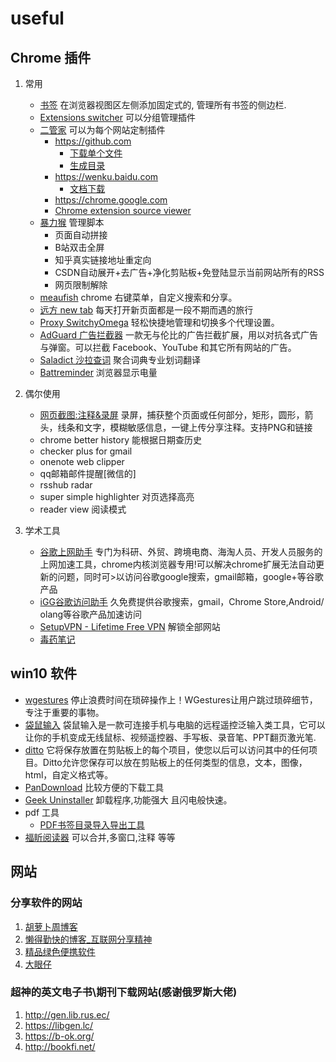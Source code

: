 # useful
## Chrome 插件
1. 常用
   - [书签](https://extensions.blockbyte.de/)   在浏览器视图区左侧添加固定式的, 管理所有书签的侧边栏.
   - [Extensions switcher](https://chrome.google.com/webstore/detail/extensions-switcher/mapmknaogodpakjopdhmdcilahbfbjpc)   可以分组管理插件
   - [二管家](https://chrome.google.com/webstore/detail/nooboss/aajodjghehmlpahhboidcpfjcncmcklf)  可以为每个网站定制插件
   	  - https://github.com
   	    - [下载单个文件](https://github.com/softvar/enhanced-github) 
   	    - [生成目录](https://github.com/jawil/GayHub) 
   	  - https://wenku.baidu.com
   	    - [文档下载](http://www.blpack.com/crxm.html) 
   	  - https://chrome.google.com
   	  - [Chrome extension source viewer](  https://chrome.google.com/webstore/detail/chrome-extension-source-v/jifpbeccnghkjeaalbbjmodiffmgedin)   
   - [暴力猴](https://violentmonkey.github.io/) 管理脚本
      - 页面自动拼接
      - B站双击全屏
      - 知乎真实链接地址重定向
      - CSDN自动展开+去广告+净化剪贴板+免登陆显示当前网站所有的RSS
      - 网页限制解除
   - [meaufish](https://github.com/meowtec/chrome-menufish/)   chrome 右键菜单，自定义搜索和分享。
   - [远方 new tab](https://chrome.google.com/webstore/detail/dream-afar-new-tab/henmfoppjjkcencpbjaigfahdjlgpegn)   每天打开新页面都是一段不期而遇的旅行
   - [Proxy SwitchyOmega](https://chrome.google.com/webstore/detail/proxy-switchyomega/padekgcemlokbadohgkifijomclgjgif)   轻松快捷地管理和切换多个代理设置。
   - [AdGuard 广告拦截器](https://chrome.google.com/webstore/detail/adguard-adblocker/bgnkhhnnamicmpeenaelnjfhikgbkllg)   一款无与伦比的广告拦截扩展，用以对抗各式广告与弹窗。可以拦截   Facebook、YouTube 和其它所有网站的广告。
   - [Saladict 沙拉查词](https://saladict.crimx.com/)   聚合词典专业划词翻译
   - [Battreminder](https://chrome.google.com/webstore/detail/battreminder/eolgelhflgphiebnjopklpnplinmemfi) 浏览器显示电量
2. 偶尔使用 
   - [网页截图:注释&录屏](https://chrome.google.com/webstore/detail/awesome-screenshot-screen/nlipoenfbbikpbjkfpfillcgkoblgpmj) 录屏，捕获整个页面或任何部分，矩形，圆形，箭头，线条和文字，模糊敏感信息，一键上传分享注释。支持PNG和链接
   - chrome better history 能根据日期查历史
   - checker plus for gmail
   - onenote web clipper
   - qq邮箱邮件提醒[微信的]
   - rsshub radar
   - super simple highlighter 对页选择高亮
   - reader view 阅读模式

3. 学术工具
   - [谷歌上网助手](https://chrome.google.com/webstore/detail/%E8%B0%B7%E6%AD%8C%E4%B8%8A%E7%BD%91%E5%8A%A9%E6%89%8B/nonmafimegllfoonjgplbabhmgfanaka?h1=zh) 专门为科研、外贸、跨境电商、海淘人员、开发人员服务的上网加速工具，chrome内核浏览器专用!可以解决chrome扩展无法自动更新的问题，同时可>以访问谷歌google搜索，gmail邮箱，google+等谷歌产品
   - [iGG谷歌访问助手](https://chrome.google.com/webstore/detail/igg%E8%B0%B7%E6%AD%8C%E8%AE%BF%E9%97%AE%E5%8A%A9%E6%89%8B/ncldcbhpeplkfijdhnoepdgdnmjkckij?hl=zh-CN) 
   久免费提供谷歌搜索，gmail，Chrome Store,Android/   olang等谷歌产品加速访问
   - [SetupVPN - Lifetime Free VPN](https://chrome.google.com/webstore/detail/setupvpn-lifetime-free-vp/oofgbpoabipfcfjapgnbbjjaenockbdp) 解锁全部网站
   - [毒药笔记](https://www.google.com/search?q=%E6%AF%92%E8%8D%AF%E7%AC%94%E8%AE%B0&oq=%E6%AF%92%E8%8D%AF%E7%AC%94%E8%AE%B0&aqs=chrome..69i57j69i61.2326j0j9&sourceid=chrome&ie=UTF-8) 
   
## win10 软件
- [wgestures](http://www.yingdev.com/projects/wgestures) 停止浪费时间在琐碎操作上！WGestures让用户跳过琐碎细节，专注于重要的事物。
 - [袋鼠输入](https://daishu.baidu.com/) 袋鼠输入是一款可连接手机与电脑的远程遥控泛输入类工具，它可以让你的手机变成无线鼠标、视频遥控器、手写板、录音笔、PPT翻页激光笔.
 - [ditto](https://ditto-cp.sourceforge.io/) 它将保存放置在剪贴板上的每个项目，使您以后可以访问其中的任何项目。Ditto允许您保存可以放在剪贴板上的任何类型的信息，文本，图像，html，自定义格式等。
 - [PanDownload](https://pandownload.com/) 比较方便的下载工具
 - [Geek Uninstaller](https://geekuninstaller.com/download?version=1.4.6.140) 卸载程序,功能强大
且闪电般快速。
- pdf 工具
  - [PDF书签目录导入导出工具](https://www.javaweb.shop/article/1026.html#emoji-mood) 
 - [福盺阅读器]() 可以合并,多窗口,注释 等等

## 网站
### 分享软件的网站
1. [胡萝卜周博客](http://www.carrotchou.blog) 
2. [懒得勤快的博客_互联网分享精神](https://masuit.com/) 
3. [精品绿色便携软件](https://www.portablesoft.org/feed/) 
4. [大眼仔](http://www.dayanzai.me/) 

### 超神的英文电子书\期刊下载网站(感谢俄罗斯大佬) 
1. http://gen.lib.rus.ec/
2. https://libgen.lc/
3. https://b-ok.org/
4. http://bookfi.net/
